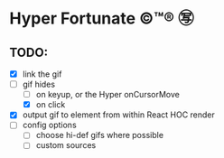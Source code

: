 # Hyper Fortunate ©™® ㊢

## TODO:

- [x] link the gif
- [ ] gif hides
  - [ ] on keyup, or the Hyper onCursorMove
  - [x] on click
- [x] output gif to element from within React HOC render
- [ ] config options
  - [ ] choose hi-def gifs where possible
  - [ ] custom sources

